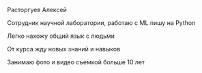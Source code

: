 Расторгуев Алексей

Сотрудник научной лаборатории, работаю с ML пишу на Python

Легко нахожу общий язык с людьми

От курса жду новых знаний и навыков

Занимаю фото и видео съемкой больше 10 лет
